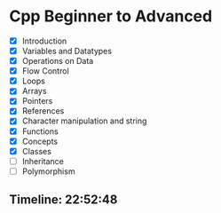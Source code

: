 # Cpp Beginner to Advanced

- [x] Introduction
- [x] Variables and Datatypes
- [x] Operations on Data
- [x] Flow Control
- [x] Loops
- [x] Arrays
- [x] Pointers
- [x] References
- [x] Character manipulation and string
- [x] Functions
- [x] Concepts
- [x] Classes
- [ ] Inheritance
- [ ] Polymorphism

## Timeline: 22:52:48
